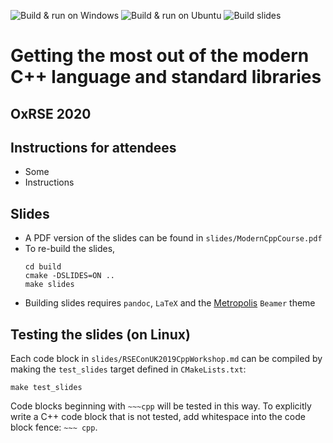 ![Build & run on Windows](https://github.com/OxfordRSE/ModernCppCourse/workflows/Build%20&%20run%20on%20Windows/badge.svg)
![Build & run on Ubuntu](https://github.com/OxfordRSE/ModernCppCourse/workflows/Build%20&%20run%20on%20Ubuntu/badge.svg)
![Build slides](https://github.com/OxfordRSE/ModernCppCourse/workflows/Build%20slides/badge.svg)

# Getting the most out of the modern C++ language and standard libraries
## OxRSE 2020

## Instructions for attendees

- Some
- Instructions

## Slides

- A PDF version of the slides can be found in `slides/ModernCppCourse.pdf`
- To re-build the slides,
  ```
  cd build
  cmake -DSLIDES=ON ..
  make slides
  ```
- Building slides requires `pandoc`, `LaTeX` and the [Metropolis](https://github.com/matze/mtheme) `Beamer` theme

## Testing the slides (on Linux)

Each code block in `slides/RSEConUK2019CppWorkshop.md` can be compiled by making the `test_slides` target defined in `CMakeLists.txt`:

```
make test_slides
```

Code blocks beginning with `~~~cpp` will be tested in this way.
To explicitly write a C++ code block that is not tested, add whitespace into the code block fence: `~~~ cpp`.